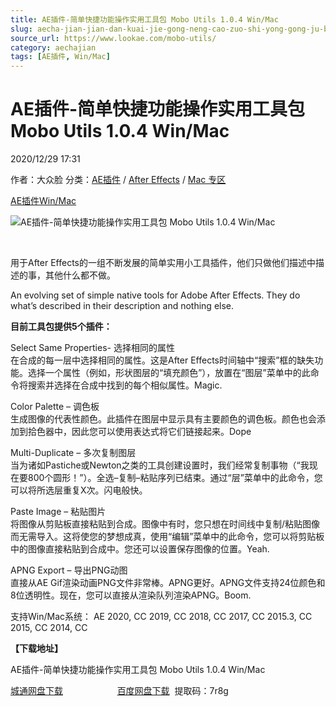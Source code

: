 ```yaml
---
title: AE插件-简单快捷功能操作实用工具包 Mobo Utils 1.0.4 Win/Mac
slug: aecha-jian-jian-dan-kuai-jie-gong-neng-cao-zuo-shi-yong-gong-ju-bao-mobo-utils-1-0-4-win-mac
source_url: https://www.lookae.com/mobo-utils/
category: aechajian
tags: [AE插件, Win/Mac]
---
```

# AE插件-简单快捷功能操作实用工具包 Mobo Utils 1.0.4 Win/Mac

2020/12/29 17:31

作者：大众脸
分类：[AE插件](https://www.lookae.com/after-effects/aechajian/) / [After Effects](https://www.lookae.com/after-effects/) / [Mac 专区](https://www.lookae.com/mac-osx/)

[AE插件](https://www.lookae.com/tag/ae%e6%8f%92%e4%bb%b6/)[Win/Mac](https://www.lookae.com/tag/winmac/)

![AE插件-简单快捷功能操作实用工具包 Mobo Utils 1.0.4 Win/Mac](https://www.lookae.com/wp-content/uploads/2020/12/Mobo-Utils-.jpg "AE插件-简单快捷功能操作实用工具包 Mobo Utils 1.0.4 Win/Mac-LookAE.com")

[﻿﻿﻿](https://cloud.video.taobao.com//play/u/705956171/p/1/e/6/t/1/293077549063.mp4)

用于After Effects的一组不断发展的简单实用小工具插件，他们只做他们描述中描述的事，其他什么都不做。

An evolving set of simple native tools for Adobe After Effects. They do what’s described in their description and nothing else.

**目前工具包提供5个插件：**

Select Same Properties- 选择相同的属性  
在合成的每一层中选择相同的属性。这是After Effects时间轴中“搜索”框的缺失功能。选择一个属性（例如，形状图层的“填充颜色”），放置在“图层”菜单中的此命令将搜索并选择在合成中找到的每个相似属性。Magic.

Color Palette – 调色板  
生成图像的代表性颜色。此插件在图层中显示具有主要颜色的调色板。颜色也会添加到拾色器中，因此您可以使用表达式将它们链接起来。Dope

Multi-Duplicate – 多次复制图层  
当为诸如Pastiche或Newton之类的工具创建设置时，我们经常复制事物（“我现在要800个圆形！”）。全选–复制–粘贴序列已结束。通过“层”菜单中的此命令，您可以将所选层重复X次。闪电般快。

Paste Image – 粘贴图片  
将图像从剪贴板直接粘贴到合成。图像中有时，您只想在时间线中复制/粘贴图像而无需导入。这将使您的梦想成真，使用“编辑”菜单中的此命令，您可以将剪贴板中的图像直接粘贴到合成中。您还可以设置保存图像的位置。Yeah.

APNG Export – 导出PNG动图  
直接从AE Gif渲染动画PNG文件非常棒。APNG更好。APNG文件支持24位颜色和8位透明性。现在，您可以直接从渲染队列渲染APNG。Boom.

支持Win/Mac系统： AE 2020, CC 2019, CC 2018, CC 2017, CC 2015.3, CC 2015, CC 2014, CC

**【下载地址】**

AE插件-简单快捷功能操作实用工具包 Mobo Utils 1.0.4 Win/Mac

[城通网盘下载](https://089u.com/file/680462-477809987)                      [百度网盘下载](https://pan.baidu.com/s/1aMyY0mT3GCrJzFJyb2xoew)  提取码：7r8g
